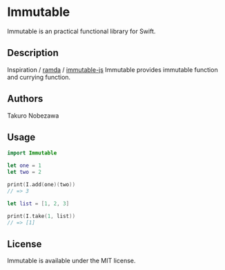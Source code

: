Immutable
=========

Immutable is an practical functional library for Swift.

## Description
Inspiration / [ramda](https://github.com/ramda/ramda) / [immutable-js](https://github.com/immutable-js/immutable-js)
Immutable provides immutable function and currying function.

## Authors
Takuro Nobezawa

## Usage

```swift
import Immutable

let one = 1
let two = 2

print(I.add(one)(two))
// => 3

let list = [1, 2, 3]

print(I.take(1, list))
// => [1]
```

## License

Immutable is available under the MIT license.

